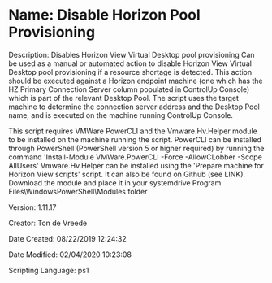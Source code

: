 ﻿# Name: Disable Horizon Pool Provisioning

Description: Disables Horizon View Virtual Desktop pool provisioning
Can be used as a manual or automated action to disable Horizon View Virtual Desktop pool provisioning if a resource shortage is detected. This action should be executed against a Horizon endpoint machine (one which has the HZ Primary Connection Server column populated in ControlUp Console) which is part of the relevant Desktop Pool. The script uses the target machine to determine the connection server address and the Desktop Pool name, and is executed on the machine running ControlUp Console.

This script requires VMWare PowerCLI and the Vmware.Hv.Helper module to be installed on the machine running the script.
PowerCLI can be installed through PowerShell (PowerShell version 5 or higher required) by running the command 'Install-Module VMWare.PowerCLI -Force -AllowCLobber -Scope AllUsers'
Vmware.Hv.Helper can be installed using the 'Prepare machine for Horizon View scripts' script. It can also be found on Github (see LINK). Download the module and place it in your systemdrive Program Files\WindowsPowerShell\Modules folder 

Version: 1.11.17

Creator: Ton de Vreede

Date Created: 08/22/2019 12:24:32

Date Modified: 02/04/2020 10:23:08

Scripting Language: ps1

